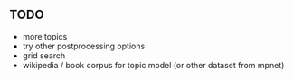## TODO
- more topics
- try other postprocessing options
- grid search
- wikipedia / book corpus for topic model (or other dataset from mpnet)
